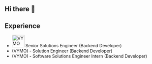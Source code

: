 ## Hi there 👋

## Experience
- <img src="https://play-lh.googleusercontent.com/1YKhbojwSuVb4EmDOGl1oezhqRaPbx2CPbNaUkAXUmYWKRdJALLWARL8eOEDiKdPgMI=w40-h40-rw" alt="VYMO" width="40" height="40"> Senior Solutions Engineer (Backend Developer)
- (VYMO) - Solution Engineer (Backend Developer)
- (VYMO) - Software Solutions Engineer Intern (Backend Developer) 
